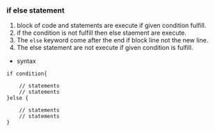 ### if else statement  
1. block of code and statements are execute if given condition fulfill.  
2. if the condition is not fulfill then else staement are execute.   
3. The `else` keyword come after the end if block line not the new line.    
4. The else statement are not execute if given condition is fulfill.    

  
* syntax  
``` 
if condition{

    // statements  
    // statements
}else {

    // statements  
    // statements
}
```   